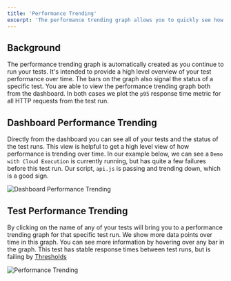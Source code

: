 ```yaml
---
title: 'Performance Trending'
excerpt: 'The performance trending graph allows you to quickly see how performance changes over between test runs'
---
```


## Background

The performance trending graph is automatically created as you continue to run your tests. It's intended to provide a high level overview of your test performance over time. The bars on the graph also signal the status of a specific test. You are able to view the performance trending graph both from the dashboard. In both cases we plot the `p95` response time metric for all HTTP requests from the test run.

## Dashboard Performance Trending

Directly from the dashboard you can see all of your tests and the status of the test runs. This view is helpful to get a high level view of how performance is trending over time. In our example below, we can see a `Demo with Cloud Execution` is currently running, but has quite a few failures before this test run. Our script, `api.js` is passing and trending down, which is a good sign.

![Dashboard Performance Trending](/images/09-Performance-Trending/dashboard-perf-trending.png)

## Test Performance Trending

By clicking on the name of any of your tests will bring you to a performance trending graph for that specific test run. We show more data points over time in this graph. You can see more information by hovering over any bar in the graph. This test has stable response times between test runs, but is failing by [Thresholds](/using-k6/thresholds)

![Performance Trending](/images/09-Performance-Trending/performance-trending.png)
